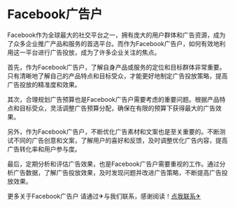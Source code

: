 # Facebook广告户

Facebook作为全球最大的社交平台之一，拥有庞大的用户群体和广告资源，成为了众多企业推广产品和服务的首选平台。而作为Facebook广告户，如何有效地利用这一平台进行广告投放，成为了许多企业关注的焦点。

首先，作为Facebook广告户，了解自身产品或服务的定位和目标群体非常重要。只有清晰地了解自己的产品特点和目标受众，才能更好地制定广告投放策略，提高广告投放的精准度和效果。

其次，合理规划广告预算也是Facebook广告户需要考虑的重要问题。根据产品特点和目标受众，灵活调整广告预算分配，确保在有限的预算下获得最大的广告效果。

另外，作为Facebook广告户，不断优化广告素材和文案也是至关重要的。不断测试不同的广告创意和文案，了解用户的喜好和反馈，及时调整优化广告内容，提高广告转化率和用户参与度。

最后，定期分析和评估广告效果，也是Facebook广告户需要重视的工作。通过分析广告数据，了解广告投放效果，及时发现问题并改进广告策略，不断提高广告投放效果。

更多关于Facebook广告户 请通过✈与我们联系，感谢阅读！[点我联系✈](https://www.G208.com)
